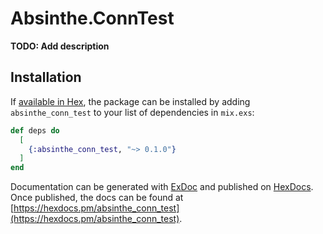 # Absinthe.ConnTest

**TODO: Add description**

## Installation

If [available in Hex](https://hex.pm/docs/publish), the package can be installed
by adding `absinthe_conn_test` to your list of dependencies in `mix.exs`:

```elixir
def deps do
  [
    {:absinthe_conn_test, "~> 0.1.0"}
  ]
end
```

Documentation can be generated with [ExDoc](https://github.com/elixir-lang/ex_doc)
and published on [HexDocs](https://hexdocs.pm). Once published, the docs can
be found at [https://hexdocs.pm/absinthe_conn_test](https://hexdocs.pm/absinthe_conn_test).

